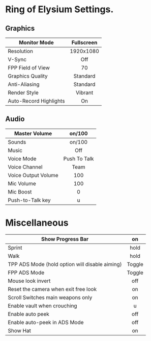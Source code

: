 # Ring of Elysium Settings.
## Graphics

| Monitor Mode           | Fullscreen |
|------------------------|:----------:|
| Resolution             |  1920x1080 |
| V-Sync                 |     Off    |
| FPP Field of View      |     70     |
| Graphics Quality       | Standard   |
| Anti-Aliasing          | Standard   |
| Render Style           | Vibrant    |
| Auto-Record Highlights | On         |

## Audio

| Master Volume       |    on/100    |
|---------------------|:------------:|
| Sounds              |    on/100    |
| Music               |      Off     |
| Voice Mode          | Push To Talk |
| Voice Channel       | Team         |
| Voice Output Volume | 100          |
| Mic Volume          | 100          |
| Mic Boost           | 0            |
| Push-to-Talk key    | u            |

# Miscellaneous

| Show Progress Bar                              |   on   |
|------------------------------------------------|:------:|
| Sprint                                         |  hold  |
| Walk                                           |  hold  |
| TPP ADS Mode (hold option will disable aiming) | Toggle |
| FPP ADS Mode                                   | Toggle |
| Mouse look invert                              | off    |
| Reset the camera when exit free look           | on     |
| Scroll Switches main weapons only              | on     |
| Enable vault when crouching                    | u      |
| Enable auto peek                               | off    |
| Enable auto-peek in ADS Mode                   | off    |
| Show Hat                                       | on     |
